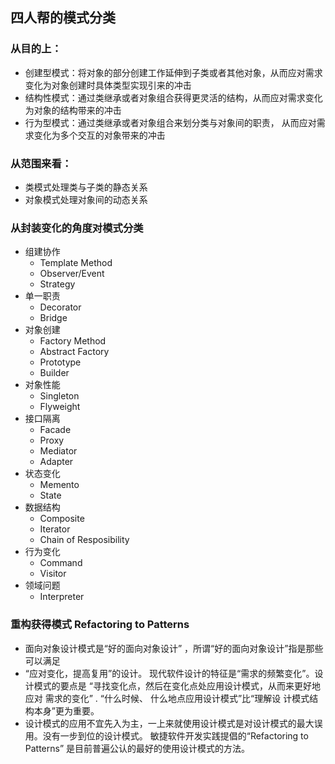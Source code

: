 ## 四人帮的模式分类

### 从目的上：
+ 创建型模式：将对象的部分创建工作延伸到子类或者其他对象，从而应对需求变化为对象创建时具体类型实现引来的冲击
+ 结构性模式：通过类继承或者对象组合获得更灵活的结构，从而应对需求变化为对象的结构带来的冲击
+ 行为型模式：通过类继承或者对象组合来划分类与对象间的职责， 从而应对需求变化为多个交互的对象带来的冲击

### 从范围来看：
+ 类模式处理类与子类的静态关系
+ 对象模式处理对象间的动态关系

### 从封装变化的角度对模式分类
+ 组建协作
  + Template Method
  + Observer/Event
  + Strategy
+ 单一职责
  + Decorator
  + Bridge
+ 对象创建
  + Factory Method
  + Abstract Factory
  + Prototype
  + Builder
+ 对象性能
  + Singleton
  + Flyweight
+ 接口隔离
  + Facade
  + Proxy
  + Mediator
  + Adapter
+ 状态变化
  + Memento
  + State
+ 数据结构
  + Composite
  + Iterator
  + Chain of Resposibility
+ 行为变化
  + Command
  + Visitor
+ 领域问题
  + Interpreter


### 重构获得模式 Refactoring to Patterns
+ 面向对象设计模式是“好的面向对象设计” ，所谓“好的面向对象设计”指是那些可以满足
+ “应对变化，提高复用”的设计。 现代软件设计的特征是“需求的频繁变化”。设计模式的要点是
  “寻找变化点，然后在变化点处应用设计模式，从而来更好地应对  需求的变化” . “什么时候、 什么地点应用设计模式”比“理解设 计模式结构本身”更为重要。
+ 设计模式的应用不宜先入为主，一上来就使用设计模式是对设计模式的最大误用。没有一步到位的设计模式。
  敏捷软件开发实践提倡的“Refactoring to Patterns” 是目前普遍公认的最好的使用设计模式的方法。

